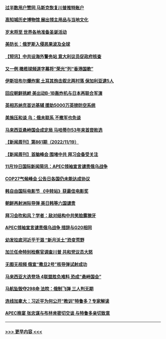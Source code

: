 #### [过半数用户赞同 马斯克恢复川普推特账户](../pages/prog202/a103579102.md?t=11210401) 
#### [高知城历史博物馆 展出领主用品与当地文化](../pages/prog202/a103579106.md?t=11210401) 
#### [岁末将至 世界各地准备圣诞活动](../pages/prog202/a103579108.md?t=11210401) 
#### [美防长：俄罗斯入侵恶果波及全球](../pages/prog202/a103579118.md?t=11210401) 
#### [【短讯】中共设海外警务站 意大利议员促政府核查](../pages/prog202/a103579096.md?t=11210401) 
#### [又一例 橄榄球频道字幕将“荣光”列“香港国歌”](../pages/prog202/a103579072.md?t=11210401) 
#### [伊斯坦布尔爆炸案 土耳其炮击叙北两村落 保加利亚逮5人](../pages/prog202/a103578955.md?t=11210401) 
#### [回应朝鲜挑衅 美出动B-1B轰炸机与日本再联合军演](../pages/prog202/a103578931.md?t=11210401) 
#### [英相苏纳克首访基辅 援助5000万英镑防空系统](../pages/prog202/a103578918.md?t=11210401) 
#### [美施压和谈 乌：俄未联系 不撤军也免谈](../pages/prog202/a103578887.md?t=11210401) 
#### [马来西亚悬峙国会成定局 马哈蒂尔53年来首尝败选](../pages/prog202/a103578834.md?t=11210401) 
#### [【新闻周刊】第861期（2022/11/19）](../pages/prog202/a103578716.md?t=11210401) 
#### [【新闻周刊】首脑峰会 围堵中共 拜习会备受关注](../pages/prog202/a103578703.md?t=11210401) 
#### [11月19日国际新闻简讯：APEC领袖宣言谴责俄乌战争](../pages/prog202/a103578647.md?t=11210401) 
#### [COP27气候峰会 公告日各国仍未能达成协议](../pages/prog202/a103578651.md?t=11210401) 
#### [韩自由国际电影节 《中转站》获最佳电影奖](../pages/prog202/a103578540.md?t=11210401) 
#### [朝鲜再射洲际导弹 美日韩等六国谴责](../pages/prog202/a103578536.md?t=11210401) 
#### [拜习会吹和风？学者：敌对结构中共笑脸露獠牙](../pages/prog202/a103578551.md?t=11210401) 
#### [APEC领袖宣言谴责俄乌战争 措辞与G20相同](../pages/prog202/a103578532.md?t=11210401) 
#### [幼发拉底河近乎干涸 “新月沃土”恐变荒野](../pages/prog202/a103578495.md?t=11210401) 
#### [加兰任命特别检察官调查川普 共和党议员大怒](../pages/prog202/a103578492.md?t=11210401) 
#### [无图无视频 俄宣“撒旦2号”核导弹试射成功](../pages/prog202/a103578489.md?t=11210401) 
#### [马来西亚大选登场 4联盟胜负难料 恐成“悬峙国会”](../pages/prog202/a103578451.md?t=11210401) 
#### [马航坠毁夺298命 法院：俄制飞弹 三人判无期](../pages/prog202/a103578344.md?t=11210401) 
#### [连线加拿大：习近平为何公开“教训”特鲁多？专家解读](../pages/prog202/a103578352.md?t=11210401) 
#### [APEC晚宴 张忠谋与布林肯密切交谈 与特鲁多亲切致意](../pages/prog202/a103578324.md?t=11210401) 

----
#### [ >>> 更早内容 <<< ](../indexes/prog202-earlier.md)
